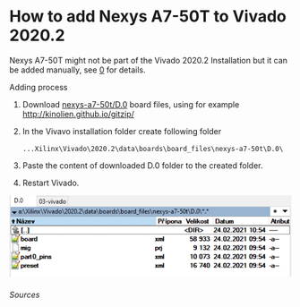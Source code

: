 # How to add Nexys A7-50T to Vivado 2020.2

Nexys A7-50T might not be part of the Vivado 2020.2 Installation but it can be added manually, see [0] for details.

Adding process

1. Download [nexys-a7-50t/D.0](https://github.com/Digilent/vivado-boards/tree/master/new/board_files/nexys-a7-50t/D.0) board files, using for example http://kinolien.github.io/gitzip/

2. In the Vivavo installation folder create following folder

   ```
   ...Xilinx\Vivado\2020.2\data\boards\board_files\nexys-a7-50t\D.0\
   ```

3. Paste the content of downloaded D.0 folder to the created folder.

4. Restart Vivado.

![](board.png)



###### Sources

[0]: https://forums.xilinx.com/t5/Vivado-Debug-and-Power/help-find-board-files-for-Nexys-a7-in-Vivado/td-p/1166486

